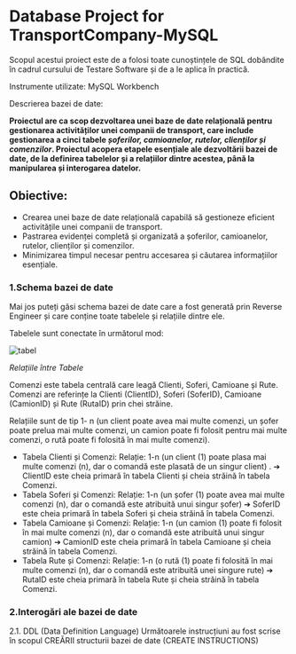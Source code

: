  # **Database Project for  TransportCompany-MySQL**
 
Scopul acestui proiect este de a folosi toate cunoștințele de SQL dobândite în cadrul cursului de Testare Software și de a le aplica în practică.

Instrumente utilizate: MySQL Workbench

Descrierea bazei de date: 

**Proiectul are ca scop dezvoltarea unei baze de date relațională pentru gestionarea activităților unei companii de transport, care include gestionarea a cinci tabele _șoferilor, camioanelor, rutelor, clienților și comenzilor_. Proiectul acopera etapele esențiale ale dezvoltării bazei de date, de la definirea tabelelor și a relațiilor dintre acestea, până la manipularea și interogarea datelor.** 

## Obiective:

- Crearea unei baze de date relațională capabilă să gestioneze eficient activitățile unei companii de transport.
- Pastrarea evidenței completă și organizată a șoferilor, camioanelor, rutelor, clienților și comenzilor.
- Minimizarea timpul necesar pentru accesarea și căutarea informațiilor esențiale.

### 1.Schema bazei de date

Mai jos puteți găsi schema bazei de date care a fost generată prin Reverse Engineer și care conține toate tabelele și relațiile dintre ele.

Tabelele sunt conectate în următorul mod:

![tabel](https://github.com/user-attachments/assets/972fb765-9bbd-45dc-aafc-951d8522304e)

*Relațiile între Tabele*

Comenzi este tabela centrală care leagă Clienti, Soferi, Camioane și Rute.
Comenzi are referințe la Clienti (ClientID), Soferi (SoferID), Camioane (CamionID) și Rute (RutaID) prin chei străine.

Relațiile sunt de tip 1- n (un client poate avea mai multe comenzi, un șofer poate prelua mai multe comenzi, un camion poate fi folosit pentru mai multe comenzi, o rută poate fi folosită în mai multe comenzi).
- Tabela Clienti și Comenzi: Relație: 1-n (un client (1) poate plasa mai multe comenzi (n), dar o comandă este plasată de un singur client) .
➔ ClientID este cheia primară în tabela Clienti și cheia străină în tabela Comenzi.
- Tabela Soferi și Comenzi: Relație: 1-n (un șofer (1) poate avea mai multe comenzi (n), dar o comandă este atribuită unui singur șofer)
➔ SoferID este cheia primară în tabela Soferi și cheia străină în tabela Comenzi.
- Tabela Camioane și Comenzi: Relație: 1-n (un camion (1) poate fi folosit în mai multe comenzi (n), dar o comandă este atribuită unui singur
camion)
➔ CamionID este cheia primară în tabela Camioane și cheia străină în tabela Comenzi.
- Tabela Rute și Comenzi: Relație: 1-n (o rută (1) poate fi folosită în mai multe comenzi (n), dar o comandă este atribuită unei singure rute)
➔ RutaID este cheia primară în tabela Rute și cheia străină în tabela Comenzi.

### 2.Interogări ale bazei de date

2.1. DDL (Data Definition Language)
Următoarele instrucțiuni au fost scrise în scopul CREĂRII structurii bazei de date (CREATE INSTRUCTIONS)
